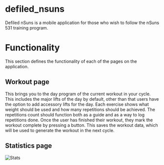# defiled_nsuns

Defiled nSuns is a mobile application for those who wish to follow the nSuns 531 training program.

# Functionality

This section defines the functionality of each of the pages on the application.

## Workout page
This brings you to the day program of the current workout in your cycle. This includes the major lifts of the day by default, other than that users have the option to add accessory lifts for the day. Each exercise shows what weight should be used and how many repetitions should be achieved. The repetitions count should function both as a guide and as a way to log repetitions done. Once the user has finished their workout, they mark the workout complete by pressing a button. This saves the workout data, which will be used to generate the workout in the next cycle.

## Statistics page

![Stats](https://i.imgur.com/0e80kJ6.png)
